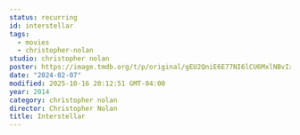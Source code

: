 ```yaml
---
status: recurring
id: interstellar
tags:
  - movies
  - christopher-nolan
studio: christopher nolan
poster: https://image.tmdb.org/t/p/original/gEU2QniE6E77NI6lCU6MxlNBvIx.jpg
date: "2024-02-07"
modified: 2025-10-16 20:12:51 GMT-04:00
year: 2014
category: christopher nolan
director: Christopher Nolan
title: Interstellar
---
```

